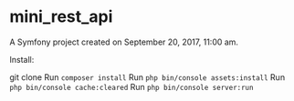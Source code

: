 mini_rest_api
=============

A Symfony project created on September 20, 2017, 11:00 am.

Install:

git clone
Run `composer install`
Run `php bin/console assets:install`
Run `php bin/console cache:cleared`
Run `php bin/console server:run`
